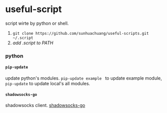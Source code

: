 # useful-script
script wirte by python or shell.

1. ```git clone https://github.com/sunhuachuang/useful-scripts.git ~/.script```
1. *add .script to PATH*

### python
#### ```pip-update```
update python's modules. ```pip-update example ``` to update example module, ```pip-update``` to update local's all modules.

#### ```shadowsocks-go```
shadowsocks client. [shadowsocks-go](https://github.com/shadowsocks/shadowsocks-go)
